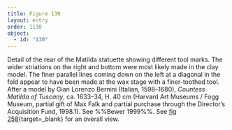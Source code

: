 ```yaml
---
title: Figure 130
layout: entry
order: 1130
object:
  - id: "130"
---
```


Detail of the rear of the Matilda statuette showing different tool marks. The wider striations on the right and bottom were most likely made in the clay model. The finer parallel lines coming down on the left at a diagonal in the fold appear to have been made at the wax stage with a finer-toothed tool. After a model by Gian Lorenzo Bernini (Italian, 1598–1680), *Countess Matilda of Tuscany*, ca. 1633–34, H. 40 cm (Harvard Art Museums / Fogg Museum, partial gift of Max Falk and partial purchase through the Director’s Acquisition Fund, 1998.1). See %%Bewer 1999%%. See [fig 258](/visual-atlas/#fig-258){target=_blank} for an overall view.
